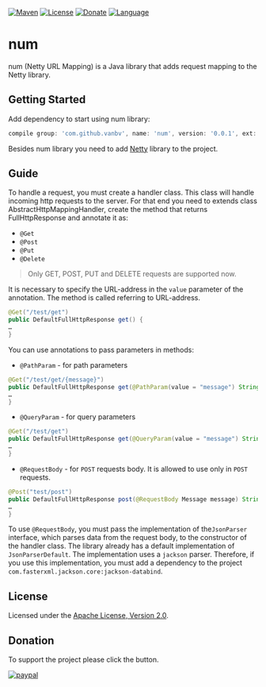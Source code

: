 [![Maven](https://img.shields.io/maven-central/v/com.github.vanbv/num.svg)](https://repo.maven.apache.org/maven2/com/github/vanbv/num/)
[![License](https://img.shields.io/hexpm/l/plug.svg)](http://www.apache.org/licenses/LICENSE-2.0.html)
[![Donate](https://img.shields.io/badge/Donate-PayPal-green.svg)](https://www.paypal.com/cgi-bin/webscr?cmd=_s-xclick&hosted_button_id=PMQ36YX3ST6WN&source=url)
[![Language](https://img.shields.io/badge/Language-Russian-blue.svg)](README.ru-RU.md)
# num
num (Netty URL Mapping) is a Java library that adds request mapping to the Netty library.
## Getting Started
Add dependency to start using num library:
```groovy
compile group: 'com.github.vanbv', name: 'num', version: '0.0.1', ext: 'jar'
```
Besides num library you need to add [Netty](https://netty.io/) library to the project.
## Guide
To handle a request, you must create a handler class. This class will handle incoming http requests to the server. For that end you need to extends class AbstractHttpMappingHandler, create the method that returns FullHttpResponse and annotate it as:
* `@Get`
* `@Post`
* `@Put`
* `@Delete`
> Only GET, POST, PUT and DELETE requests are supported now.

It is necessary to specify the URL-address in the `value` parameter of the annotation. The method is called referring to URL-address.
```java
@Get("/test/get")
public DefaultFullHttpResponse get() {
…
}
```
You can use annotations to pass parameters in methods:
* `@PathParam` - for path parameters
```java
@Get("/test/get/{message}")
public DefaultFullHttpResponse get(@PathParam(value = "message") String message) {
…
}
```
* `@QueryParam` - for query parameters
```java
@Get("/test/get")
public DefaultFullHttpResponse get(@QueryParam(value = "message") String message) {
…
}
```
* `@RequestBody` - for `POST` requests body. It is allowed to use only in `POST` requests.
```java
@Post("test/post")
public DefaultFullHttpResponse post(@RequestBody Message message) String message) {
…
}
```
To use `@RequestBody`, you must pass the implementation of the`JsonParser` interface, which parses data from the request body, to the constructor of the handler class. The library already has a default implementation of `JsonParserDefault`. The implementation uses a `jackson` parser. Therefore, if you use this implementation, you must add a dependency to the project `com.fasterxml.jackson.core:jackson-databind`.
## License
Licensed under the [Apache License, Version 2.0](http://www.apache.org/licenses/LICENSE-2.0).
## Donation
To support the project please click the button.

[![paypal](https://www.paypalobjects.com/en_US/i/btn/btn_donateCC_LG.gif)](https://www.paypal.com/cgi-bin/webscr?cmd=_s-xclick&hosted_button_id=PMQ36YX3ST6WN&source=url)
